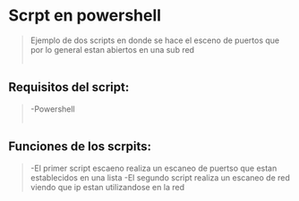 # Scrpt en powershell
>Ejemplo de dos scripts en donde se hace el esceno de puertos que por lo general estan abiertos en una sub red<br><br>

## Requisitos del script:
>-Powershell<br><br>

## Funciones de los scrpits:
>-El primer script escaeno realiza un escaneo de puertso que estan establecidos en una lista
>-El segundo script realiza un escaneo de red viendo que ip estan utilizandose en la red 

